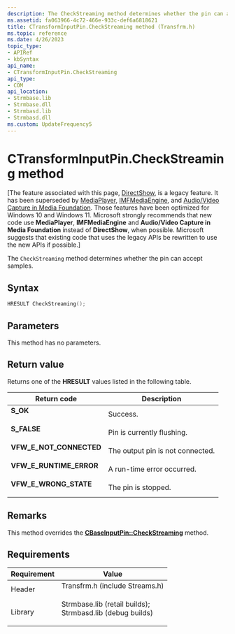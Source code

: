 ```yaml
---
description: The CheckStreaming method determines whether the pin can accept samples.
ms.assetid: fa063966-4c72-466e-933c-def6a6818621
title: CTransformInputPin.CheckStreaming method (Transfrm.h)
ms.topic: reference
ms.date: 4/26/2023
topic_type: 
- APIRef
- kbSyntax
api_name: 
- CTransformInputPin.CheckStreaming
api_type: 
- COM
api_location: 
- Strmbase.lib
- Strmbase.dll
- Strmbasd.lib
- Strmbasd.dll
ms.custom: UpdateFrequency5
---
```


# CTransformInputPin.CheckStreaming method

\[The feature associated with this page, [DirectShow](/windows/win32/directshow/directshow), is a legacy feature. It has been superseded by [MediaPlayer](/uwp/api/Windows.Media.Playback.MediaPlayer), [IMFMediaEngine](/windows/win32/api/mfmediaengine/nn-mfmediaengine-imfmediaengine), and [Audio/Video Capture in Media Foundation](windows/win32/medfound/audio-video-capture-in-media-foundation). Those features have been optimized for Windows 10 and Windows 11. Microsoft strongly recommends that new code use **MediaPlayer**, **IMFMediaEngine** and **Audio/Video Capture in Media Foundation** instead of **DirectShow**, when possible. Microsoft suggests that existing code that uses the legacy APIs be rewritten to use the new APIs if possible.\]

The `CheckStreaming` method determines whether the pin can accept samples.

## Syntax


```C++
HRESULT CheckStreaming();
```



## Parameters

This method has no parameters.

## Return value

Returns one of the **HRESULT** values listed in the following table.



| Return code                                                                                           | Description                                 |
|-------------------------------------------------------------------------------------------------------|---------------------------------------------|
| <dl> <dt>**S\_OK**</dt> </dl>                  | Success.<br/>                         |
| <dl> <dt>**S\_FALSE**</dt> </dl>               | Pin is currently flushing.<br/>       |
| <dl> <dt>**VFW\_E\_NOT\_CONNECTED**</dt> </dl> | The output pin is not connected.<br/> |
| <dl> <dt>**VFW\_E\_RUNTIME\_ERROR**</dt> </dl> | A run-time error occurred.<br/>       |
| <dl> <dt>**VFW\_E\_WRONG\_STATE**</dt> </dl>   | The pin is stopped.<br/>              |



 

## Remarks

This method overrides the [**CBaseInputPin::CheckStreaming**](cbaseinputpin-checkstreaming.md) method.

## Requirements



| Requirement | Value |
|--------------------|--------------------------------------------------------------------------------------------------------------------------------------------------------------------------------------------|
| Header<br/>  | <dl> <dt>Transfrm.h (include Streams.h)</dt> </dl>                                                                                  |
| Library<br/> | <dl> <dt>Strmbase.lib (retail builds); </dt> <dt>Strmbasd.lib (debug builds)</dt> </dl> |



 

 




